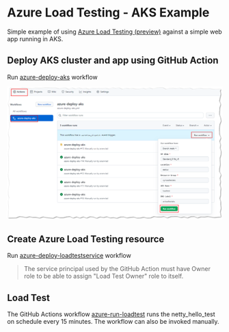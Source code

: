 # Azure Load Testing - AKS Example

Simple example of using [Azure Load Testing (preview)](https://docs.microsoft.com/en-us/azure/load-testing/overview-what-is-azure-load-testing) against a simple web app running in AKS.

## Deploy AKS cluster and app using GitHub Action

Run [azure-deploy-aks](../../actions/workflows/azure-deploy-aks.yml) workflow

!["Deploy AKS using GitHub Action"](images/github-action-aks-deploy.png)

## Create Azure Load Testing resource

Run [azure-deploy-loadtestservice](../../actions/workflows/azure-deploy-loadtestservice.yml) workflow

> The service principal used by the GitHub Action must have Owner role to be able to assign "Load Test Owner" role to itself.

## Load Test

The GitHub Actions workflow [azure-run-loadtest](../../actions/workflows/azure-run-loadtest.yml) runs the netty_hello_test on schedule every 15 minutes. The workflow can also be invoked manually.


